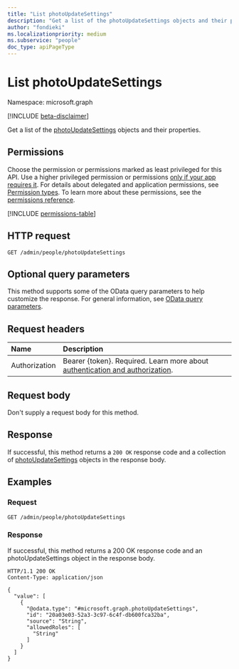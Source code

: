 ```yaml
---
title: "List photoUpdateSettings"
description: "Get a list of the photoUpdateSettings objects and their properties."
author: "fondieki"
ms.localizationpriority: medium
ms.subservice: "people"
doc_type: apiPageType
---
```


# List photoUpdateSettings

Namespace: microsoft.graph

[!INCLUDE [beta-disclaimer](../../includes/beta-disclaimer.md)]

Get a list of the [photoUpdateSettings](../resources/photoupdatesettings.md) objects and their properties.

## Permissions

Choose the permission or permissions marked as least privileged for this API. Use a higher privileged permission or permissions [only if your app requires it](/graph/permissions-overview#best-practices-for-using-microsoft-graph-permissions). For details about delegated and application permissions, see [Permission types](/graph/permissions-overview#permission-types). To learn more about these permissions, see the [permissions reference](/graph/permissions-reference).

<!-- { "blockType": "permissions", "name": "peopleadminsettings_list_photoupdatesettings" } -->
[!INCLUDE [permissions-table](../includes/permissions/peopleadminsettings-list-photoupdatesettings-permissions.md)]

## HTTP request

<!-- {
  "blockType": "ignored"
}
-->
``` http
GET /admin/people/photoUpdateSettings
```

## Optional query parameters

This method supports some of the OData query parameters to help customize the response. For general information, see [OData query parameters](/graph/query-parameters).

## Request headers

|Name|Description|
|:---|:---|
|Authorization|Bearer {token}. Required. Learn more about [authentication and authorization](/graph/auth/auth-concepts).|

## Request body

Don't supply a request body for this method.

## Response

If successful, this method returns a `200 OK` response code and a collection of [photoUpdateSettings](../resources/photoupdatesettings.md) objects in the response body.

## Examples

### Request


``` http
GET /admin/people/photoUpdateSettings
```

### Response

If successful, this method returns a 200 OK response code and an photoUpdateSettings object in the response body.

``` http
HTTP/1.1 200 OK
Content-Type: application/json

{
  "value": [
    {
      "@odata.type": "#microsoft.graph.photoUpdateSettings",
      "id": "20a03e03-52a3-3c97-6c4f-db600fca32ba",
      "source": "String",
      "allowedRoles": [
        "String"
      ]
    }
  ]
}
```
